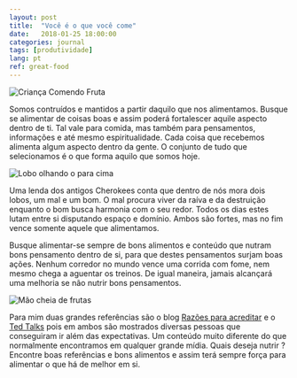 ```yaml
---
layout: post
title:  "Você é o que você come"
date:   2018-01-25 18:00:00
categories: journal
tags: [produtividade]
lang: pt
ref: great-food
---
```


![Criança Comendo Fruta](https://images.unsplash.com/photo-1507185649114-66cb498c55c3?ixlib=rb-0.3.5&s=643353e1f5849f43f3baad8411c47d35&auto=format&fit=crop&w=1050&q=80)

Somos contruídos e mantidos a partir daquilo que nos alimentamos. Busque se alimentar de coisas boas e assim poderá fortalescer aquile aspecto dentro de ti. Tal vale para comida, mas também para pensamentos, informações e até mesmo espiritualidade. Cada coisa que recebemos alimenta algum aspecto dentro da gente. O conjunto de tudo que selecionamos é o que forma aquilo que somos hoje.

![Lobo olhando o para cima](https://images.unsplash.com/photo-1511270948045-a7dbdd1d76ad?ixlib=rb-0.3.5&s=581d2c6a966870e03d60e46f83ff6b10&auto=format&fit=crop&w=1050&q=80)

Uma lenda dos antigos Cherokees conta que dentro de nós mora dois lobos, um mal e um bom. O mal procura viver da raíva e da destruição enquanto o bom busca harmonia com o seu redor. Todos os dias estes lutam entre si disputando espaço e domínio. Ambos são fortes, mas no fim vence somente aquele que alimentamos.

Busque alimentar-se sempre de bons alimentos e conteúdo que nutram bons pensamento dentro de si, para que destes pensamentos surjam boas ações. Nenhum corredor no mundo vence uma corrida com fome, nem mesmo chega a aguentar os treinos. De igual maneira, jamais alcançará uma melhoria se não nutrir bons pensamentos.

![Mão cheia de frutas](https://images.unsplash.com/photo-1483480798629-0a045ab9acdb?ixlib=rb-0.3.5&s=2b3784b84c35354f65517f83eea0dce2&auto=format&fit=crop&w=1050&q=80)

Para mim duas grandes referências são o blog [Razões para acreditar](http://razoesparaacreditar.com) e o [Ted Talks](https://www.ted.com) pois em ambos são mostrados diversas pessoas que conseguiram ir além das expectativas. Um conteúdo muito diferente do que normalmente encontramos em qualquer grande mídia. Quais deseja nutrir ? Encontre boas referências e bons alimentos e assim terá sempre força para alimentar o que há de melhor em si.
